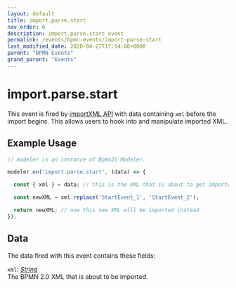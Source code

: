 ```yaml
---
layout: default
title: import.parse.start
nav_order: 6
description: import.parse.start event
permalink: /events/bpmn-events/import-parse-start
last_modified_date: 2020-04-27T17:54:08+0000
parent: "BPMN Events"
grand_parent: "Events"
---
```


# import.parse.start

This event is fired by [importXML API](/general/api-reference/bpmn-js/importXML) with data containing `xml` before the import begins. This allows users to hook into and manipulate imported XML.

## Example Usage

```javascript
// modeler is an instance of BpmnJS Modeler.

modeler.on('import.parse.start', (data) => {

  const { xml } = data; // this is the XML that is about to get imported

  const newXML = xml.replace('StartEvent_1', 'StartEvent_2');

  return newXML; // now this new XML will be imported instead
});
```

## Data

The data fired with this event contains these fields:

`xml`: _[String](#)_  
The BPMN 2.0 XML that is about to be imported.
